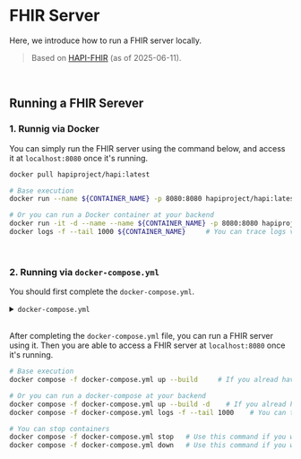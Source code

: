 # FHIR Server
Here, we introduce how to run a FHIR server locally.
> Based on [HAPI-FHIR](https://github.com/hapifhir/hapi-fhir-jpaserver-starter) (as of 2025-06-11).

&nbsp;

## Running a FHIR Serever
### 1. Runnig via Docker
You can simply run the FHIR server using the command below, and access it at `localhost:8080` once it's running.
```bash
docker pull hapiproject/hapi:latest

# Base execution
docker run --name ${CONTAINER_NAME} -p 8080:8080 hapiproject/hapi:latest     # You can change the ports number

# Or you can run a Docker container at your backend
docker run -it -d --name --name ${CONTAINER_NAME} -p 8080:8080 hapiproject/hapi:latest     # You can change the ports number
docker logs -f --tail 1000 ${CONTAINER_NAME}     # You can trace logs via this command
```

&nbsp;


### 2. Running via `docker-compose.yml`
You should first complete the `docker-compose.yml`.

<details>
<summary><code>docker-compose.yml</code></summary>

You should set `${CONTAINER_NAME}` in the yaml file.
```yaml
version: '3.7'

services:
  fhir:
    container_name: ${CONTAINER_NAME1}
    image: "hapiproject/hapi:latest"
    ports:
      - "8080:8080"
    configs:
      - source: hapi
        target: /app/config/application.yaml
    depends_on:
      - db
  db:
    container_name: ${CONTAINER_NAME2}
    image: postgres
    restart: always
    environment:
      POSTGRES_PASSWORD: admin
      POSTGRES_USER: admin
      POSTGRES_DB: hapi
    volumes:
      - ./postgress.data:/var/lib/postgresql/data

configs:
  hapi:
     file: ./hapi.application.yaml
```
</details>

<br>After completing the `docker-compose.yml` file, you can run a FHIR server using it. Then you are able to access a FHIR server at `localhost:8080` once it's running.
```bash
# Base execution
docker compose -f docker-compose.yml up --build     # If you alread have image, you don't need '--build' option

# Or you can run a docker-compose at your backend
docker compose -f docker-compose.yml up --build -d    # If you alread have image, you don't need '--build' option
docker compose -f docker-compose.yml logs -f --tail 1000    # You can trace logs via this command

# You can stop containers
docker compose -f docker-compose.yml stop   # Use this command if you want to stop only
docker compose -f docker-compose.yml down   # Use this command if you want to stop and delete containers
```

&nbsp;